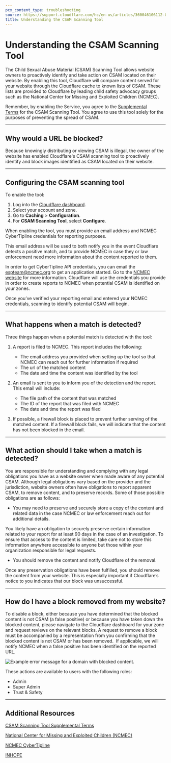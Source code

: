 ```yaml
---
pcx_content_type: troubleshooting
source: https://support.cloudflare.com/hc/en-us/articles/360046106112-Understanding-the-CSAM-Scanning-Tool
title: Understanding the CSAM Scanning Tool
---
```


# Understanding the CSAM Scanning Tool

The Child Sexual Abuse Material (CSAM) Scanning Tool allows website owners to proactively identify and take action on CSAM located on their website. By enabling this tool, Cloudflare will compare content served for your website through the Cloudflare cache to known lists of CSAM. These lists are provided to Cloudflare by leading child safety advocacy groups such as the National Center for Missing and Exploited Children (NCMEC).

Remember, by enabling the Service, you agree to the [Supplemental Terms](https://www.cloudflare.com/supplemental-terms/) for the CSAM Scanning Tool. You agree to use this tool solely for the purposes of preventing the spread of CSAM.

___

## Why would a URL be blocked?

Because knowingly distributing or viewing CSAM is illegal, the owner of the website has enabled Cloudflare's CSAM scanning tool to proactively identify and block images identified as CSAM located on their website.

___

## Configuring the CSAM scanning tool

To enable the tool:

1. Log into the [Cloudflare dashboard](https://dash.cloudflare.com).
2. Select your account and zone.
3. Go to **Caching** > **Configuration**.
4. For **CSAM Scanning Tool**, select **Configure**.

When enabling the tool, you must provide an email address and NCMEC CyberTipline credentials for reporting purposes.

This email address will be used to both notify you in the event Cloudflare detects a positive match, and to provide NCMEC in case they or law enforcement need more information about the content reported to them.

In order to get CyberTipline API credentials, you can email the [espteam@ncmec.org](mailto:espteam@ncmec.org) to get an application started. Go to the [NCMEC website](https://www.missingkids.org/theissues/csam) for more information. Cloudflare will use the credentials you provide in order to create reports to NCMEC when potential CSAM is identified on your zones. 

Once you’ve verified your reporting email and entered your NCMEC credentials, scanning to identify potential CSAM will begin.

___

## What happens when a match is detected?

Three things happen when a potential match is detected with the tool:

1.  A report is filed to NCMEC. This report includes the following:
    -   The email address you provided when setting up the tool so that NCMEC can reach out for further information if required
    -   The url of the matched content
    -   The date and time the content was identified by the tool
2.  An email is sent to you to inform you of the detection and the report. This email will include:
    -   The file path of the content that was matched
    -   The ID of the report that was filed with NCMEC
    -   The date and time the report was filed 

3. If possible, a firewall block is placed to prevent further serving of the matched content. If a firewall block fails, we will indicate that the content has not been blocked in the email.

___

## What action should I take when a match is detected?

You are responsible for understanding and complying with any legal obligations you have as a website owner when made aware of any potential CSAM. Although legal obligations vary based on the provider and the jurisdiction, website owners often have obligations to report apparent CSAM, to remove content, and to preserve records. Some of those possible obligations are as follows:

-   You may need to preserve and securely store a copy of the content and related data in the case NCMEC or law enforcement reach out for additional details.

You likely have an obligation to securely preserve certain information related to your report for at least 90 days in the case of an investigation. To ensure that access to the content is limited, take care not to store this information anywhere accessible to anyone but those within your organization responsible for legal requests.

-   You should remove the content and notify Cloudflare of the removal.

Once any preservation obligations have been fulfilled, you should remove the content from your website. This is especially important if Cloudflare’s notice to you indicates that our block was unsuccessful.

___

## How do I have a block removed from my website?

To disable a block, either because you have determined that the blocked content is not CSAM (a false positive) or because you have taken down the blocked content, please navigate to the Cloudflare dashboard for your zone and request reviews on the relevant blocks. A request to remove a block must be accompanied by a representation from you confirming that the blocked content is not CSAM or has been removed.  If applicable, we will notify NCMEC when a false positive has been identified on the reported URL.

![Example error message for a domain with blocked content.](/support/static/csam-blocked-content.png)

These actions are available to users with the following roles:

-   Admin
-   Super Admin
-   Trust & Safety

___

## Additional Resources

[CSAM Scanning Tool Supplemental Terms](https://www.cloudflare.com/supplemental-terms/)

[National Center for Missing and Exploited Children (NCMEC)](https://www.missingkids.org/)

[NCMEC CyberTipline](https://www.missingkids.org/gethelpnow/cybertipline)

[INHOPE](https://www.inhope.org/)

